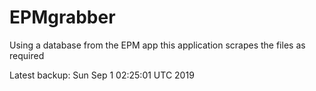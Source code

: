 # EPMgrabber
Using a database from the EPM app this application scrapes the files as required


Latest backup: Sun Sep 1 02:25:01 UTC 2019
